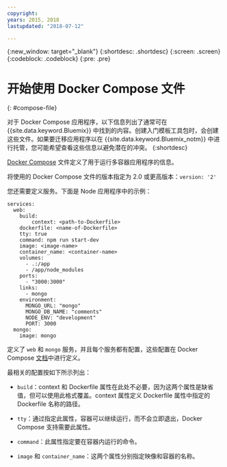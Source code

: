 ```yaml
---
copyright:
years: 2015, 2018
lastupdated: "2018-07-12"

---
```


{:new_window: target="_blank"}
{:shortdesc: .shortdesc}
{:screen: .screen}
{:codeblock: .codeblock}
{:pre: .pre}

# 开始使用 Docker Compose 文件
{: #compose-file}

对于 Docker Compose 应用程序，以下信息列出了通常可在 {{site.data.keyword.Bluemix}} 中找到的内容。创建入门模板工具包时，会创建这些文件。如果要迁移应用程序以在 {{site.data.keyword.Bluemix_notm}} 中进行托管，您可能希望查看这些信息以避免潜在的冲突。
{:shortdesc}

[Docker Compose](https://docs.docker.com/compose/overview/) 文件定义了用于运行多容器应用程序的信息。

将使用的 Docker Compose 文件的版本指定为 2.0 或更高版本：`version: '2'`

您还需要定义服务。下面是 Node 应用程序中的示例：

```
services:
  web:
    build:
    	context: <path-to-Dockerfile>
	dockerfile: <name-of-Dockerfile>
    tty: true
    command: npm run start-dev
    image: <image-name>
    container_name: <container-name>
    volumes:
      - .:/app
      - /app/node_modules
    ports:
      - "3000:3000"
    links:
      - mongo
    environment:
      MONGO_URL: "mongo"
      MONGO_DB_NAME: "comments"
      NODE_ENV: "development"
      PORT: 3000
  mongo:
    image: mongo
```

定义了 `web` 和 `mongo` 服务，并且每个服务都有配置，这些配置在 Docker Compose [文档](https://docs.docker.com/compose/compose-file/compose-file-v2/)中进行定义。

最相关的配置按如下所示列出：

* `build`：context 和 Dockerfile 属性在此处不必要，因为这两个属性是缺省值，但可以使用此格式覆盖。context 属性定义 Dockerfile 属性中指定的 Dockerfile 名称的路径。

* `tty`：通过指定此属性，容器可以继续运行，而不会立即退出，Docker Compose 支持需要此属性。

* `command`：此属性指定要在容器内运行的命令。

* `image` 和 `container_name`：这两个属性分别指定映像和容器的名称。
